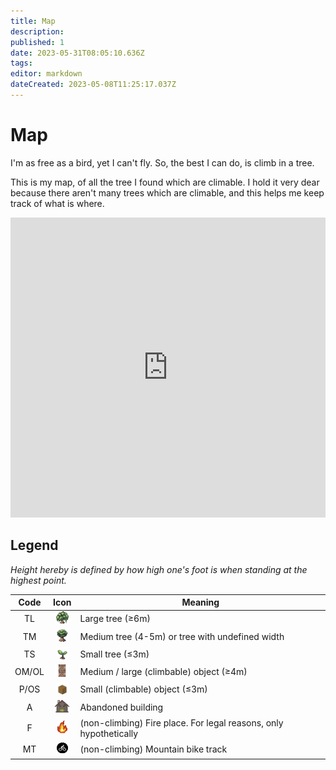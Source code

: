 ```yaml
---
title: Map
description: 
published: 1
date: 2023-05-31T08:05:10.636Z
tags: 
editor: markdown
dateCreated: 2023-05-08T11:25:17.037Z
---
```


# Map

I'm as free as a bird, yet I can't fly. So, the best I can do, is climb in a tree.

This is my map, of all the tree I found which are climable. I hold it very dear because there aren't many trees which are climable, and this helps me keep track of what is where.

<iframe style="border: 0; width: 100%; max-width: 854px; height: calc(100vh * 0.8); max-height: 480px;" src="https://www.google.com/maps/d/embed?mid=1rexbN4E9FwTg3A7drjZBdTnQAMmkUco&ehbc=2E312F" width="854" height="480"></iframe>

## Legend

*Height hereby is defined by how high one's foot is when standing at the highest point.*

|Code|Icon|Meaning|
|:-:|:-:|-|
|TL|<img src="/map sprites/tl.png" height="20">|Large tree (≥6m)|
|TM|<img src="/map sprites/t.png" height="20">|Medium tree (4-5m) or tree with undefined width|
|TS|<img src="/map sprites/ts.png" height="20">|Small tree (≤3m)|
|OM/OL|<img src="/map sprites/oml.png" height="20">|Medium / large (climbable) object (≥4m)|
|P/OS|<img src="/map sprites/os.png" height="20">|Small (climbable) object (≤3m)|
|A|<img src="/map sprites/a.jpg" height="20">|Abandoned building|
|F| <img src="/map sprites/f.png" height="20">|(non-climbing) Fire place. For legal reasons, only hypothetically|
|MT|<img src="/map sprites/mt.png" width = "20" height = "20">|(non-climbing) Mountain bike track|
